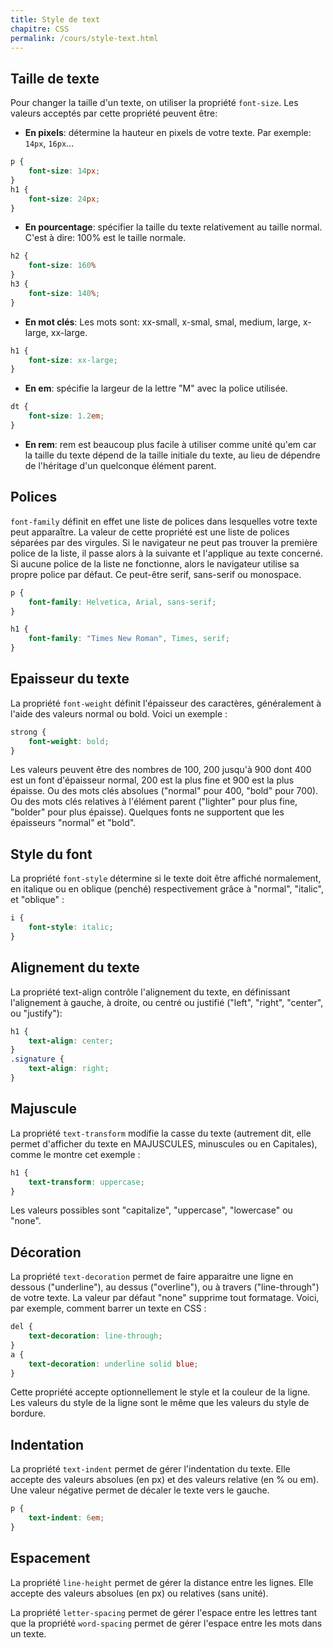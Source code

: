```yaml
---
title: Style de text
chapitre: CSS
permalink: /cours/style-text.html
---
```


Taille de texte
---------------

Pour changer la taille d'un texte, on utiliser la propriété `font-size`. Les
valeurs acceptés par cette propriété peuvent être:

- **En pixels**: détermine la hauteur en pixels de votre texte. Par exemple: `14px`, `16px`...

```css
p {
    font-size: 14px;
}
h1 {
    font-size: 24px;
}
```

- **En pourcentage**: spécifier la taille du texte relativement au taille
normal. C'est à dire: 100% est le taille normale.

```css
h2 {
    font-size: 160%
}
h3 {
    font-size: 140%;
}
```

- **En mot clés**: Les mots sont: xx-small, x-smal, smal, medium, large,
x-large, xx-large.

```css
h1 {
    font-size: xx-large;
}
```

- **En em**: spécifie la largeur de la lettre "M" avec la police utilisée.

```css
dt {
    font-size: 1.2em;
}
```

- **En rem**: rem est beaucoup plus facile à utiliser comme unité qu'em car la
taille du texte dépend de la taille initiale du texte, au lieu de dépendre de
l'héritage d'un quelconque élément parent.

Polices
-------

`font-family` définit en effet une liste de polices dans lesquelles votre texte
peut apparaître. La valeur de cette propriété est une liste de polices séparées
par des virgules. Si le navigateur ne peut pas trouver la première police de la
liste, il passe alors à la suivante et l'applique au texte concerné. Si aucune
police de la liste ne fonctionne, alors le navigateur utilise sa propre police
par défaut. Ce peut-être serif, sans-serif ou monospace.

```css
p {
    font-family: Helvetica, Arial, sans-serif;
}

h1 {
    font-family: "Times New Roman", Times, serif;
}
```

Epaisseur du texte
------------------

La propriété `font-weight` définit l'épaisseur des caractères, généralement à
l'aide des valeurs normal ou bold. Voici un exemple :

```css
strong {
    font-weight: bold;
}
```

Les valeurs peuvent être des nombres de 100, 200 jusqu'à 900 dont 400 est un
font d'épaisseur normal, 200 est la plus fine et 900 est la plus épaisse. Ou
des mots clés absolues ("normal" pour 400, "bold" pour 700).  Ou des mots clés
relatives à l'élément parent ("lighter" pour plus fine, "bolder" pour plus
épaisse).  Quelques fonts ne supportent que les épaisseurs "normal" et "bold".

Style du font
-------------

La propriété `font-style` détermine si le texte doit être affiché normalement,
en italique ou en oblique (penché) respectivement grâce à "normal", "italic",
et "oblique" :

```css
i {
    font-style: italic;
}
```

Alignement du texte
-------------------

La propriété text-align contrôle l'alignement du texte, en définissant
l'alignement à gauche, à droite, ou centré ou justifié ("left", "right",
"center", ou "justify"):

```css
h1 {
    text-align: center;
}
.signature {
    text-align: right;
}
```

Majuscule
---------

La propriété `text-transform` modifie la casse du texte (autrement dit, elle
permet d'afficher du texte en MAJUSCULES, minuscules ou en Capitales), comme le
montre cet exemple :

```css
h1 {
    text-transform: uppercase;
}
```

Les valeurs possibles sont "capitalize", "uppercase", "lowercase" ou "none".

Décoration
----------

La propriété `text-decoration` permet de faire apparaitre une ligne en dessous
("underline"), au dessus ("overline"), ou à travers ("line-through") de votre
texte. La valeur par défaut "none" supprime tout formatage. Voici, par exemple,
comment barrer un texte en CSS :

```css
del {
    text-decoration: line-through;
}
a {
    text-decoration: underline solid blue;
}
```

Cette propriété accepte optionnellement le style et la couleur de la ligne.
Les valeurs du style de la ligne sont le même que les valeurs du style de
bordure.

Indentation
-----------

La propriété `text-indent` permet de gérer l'indentation du texte. Elle accepte
des valeurs absolues (en px) et des valeurs relative (en % ou em). Une valeur
négative permet de décaler le texte vers le gauche.

```css
p {
    text-indent: 6em;
}
```

Espacement
----------

La propriété `line-height` permet de gérer la distance entre les lignes. Elle
accepte des valeurs absolues (en px) ou relatives (sans unité).

La propriété `letter-spacing` permet de gérer l'espace entre les lettres tant
que la propriété `word-spacing` permet de gérer l'espace entre les mots dans un
texte.
